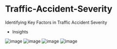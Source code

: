 # Traffic-Accident-Severity
Identifying Key Factors in Traffic Accident Severity


* Insights

![image](https://github.com/user-attachments/assets/41066a98-87a5-4dc0-a0a8-29144809db14)
![image](https://github.com/user-attachments/assets/ddbc38ea-88c1-412f-8c34-40affa2f5a5f)
![image](https://github.com/user-attachments/assets/83f027e2-2f18-473c-8379-5eab662578f6)
![image](https://github.com/user-attachments/assets/986a9932-eddb-4594-9ee6-6fcfd5b327ef)
